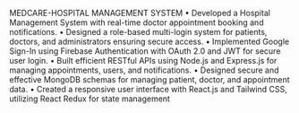  MEDCARE-HOSPITAL MANAGEMENT SYSTEM
• Developed a Hospital Management System with real-time doctor appointment booking and notifications.
• Designed a role-based multi-login system for patients, doctors, and administrators ensuring secure access.
• Implemented Google Sign-In using Firebase Authentication with OAuth 2.0 and JWT for secure user login.
• Built efficient RESTful APIs using Node.js and Express.js for managing appointments, users, and notifications.
• Designed secure and effective MongoDB schemas for managing patient, doctor, and appointment data.
• Created a responsive user interface with React.js and Tailwind CSS, utilizing React Redux for state management
